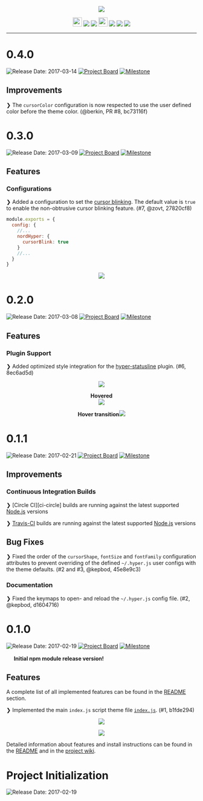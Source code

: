 <p align="center"><img src="https://cdn.rawgit.com/arcticicestudio/nord-hyper/develop/assets/nord-hyper-banner.svg"/></p>

<p align="center"><img src="https://assets-cdn.github.com/favicon.ico" width=24 height=24/> <a href="https://github.com/arcticicestudio/nord-hyper/releases/latest"><img src="https://img.shields.io/github/release/arcticicestudio/nord-hyper.svg?style=flat-square"/></a> <a href="https://github.com/arcticicestudio/nord/releases/tag/v0.2.0"><img src="https://img.shields.io/badge/Nord-v0.2.0-88C0D0.svg?style=flat-square"/></a> <img src="https://www.npmjs.com/static/images/touch-icons/favicon-32x32.png" width=24 height=24/> <a href="https://www.npmjs.com/package/nord-hyper"><img src="https://img.shields.io/npm/v/nord-hyper.svg?style=flat-square"/></a> <a href="https://www.npmjs.com/package/nord-hyper"><img src="https://img.shields.io/npm/dt/nord-hyper.svg?style=flat-square"/></a> <a href="https://www.npmjs.com/package/nord-hyper"><img src="https://img.shields.io/npm/dm/nord-hyper.svg?style=flat-square"/></a></p>

---

# 0.4.0

![Release Date: 2017-03-14](https://img.shields.io/badge/Release_Date-2017--03--14-88C0D0.svg?style=flat-square) [![Project Board](https://img.shields.io/badge/Project_Board-0.4.0-88C0D0.svg?style=flat-square)](https://github.com/arcticicestudio/nord-hyper/projects/6) [![Milestone](https://img.shields.io/badge/Milestone-0.4.0-88C0D0.svg?style=flat-square)](https://github.com/arcticicestudio/nord-hyper/milestone/5)

## Improvements

❯ The `cursorColor` configuration is now respected to use the user defined color before the theme color. (@berkin, PR #8, bc73116f)

# 0.3.0

![Release Date: 2017-03-09](https://img.shields.io/badge/Release_Date-2017--03--09-88C0D0.svg?style=flat-square) [![Project Board](https://img.shields.io/badge/Project_Board-0.3.0-88C0D0.svg?style=flat-square)](https://github.com/arcticicestudio/nord-hyper/projects/5) [![Milestone](https://img.shields.io/badge/Milestone-0.3.0-88C0D0.svg?style=flat-square)](https://github.com/arcticicestudio/nord-hyper/milestone/4)

## Features

### Configurations

❯ Added a configuration to set the [cursor blinking][gh-readme-config-cursor-blinking]. The default value is `true` to enable the non-obtrusive cursor blinking feature. (#7, @zovt, 27820cf8)

```js
module.exports = {
  config: {
    //...
    nordHyper: {
      cursorBlink: true
    }
    //...
  }
}
```

<p align="center"><img src="https://raw.githubusercontent.com/arcticicestudio/nord-hyper/develop/assets/scrcast-feature-cursor-blink.gif"/></p>

# 0.2.0

![Release Date: 2017-03-08](https://img.shields.io/badge/Release_Date-2017--03--08-88C0D0.svg?style=flat-square) [![Project Board](https://img.shields.io/badge/Project_Board-0.2.0-88C0D0.svg?style=flat-square)](https://github.com/arcticicestudio/nord-hyper/projects/4) [![Milestone](https://img.shields.io/badge/Milestone-0.2.0-88C0D0.svg?style=flat-square)](https://github.com/arcticicestudio/nord-hyper/milestone/3)

## Features

### Plugin Support

❯ Added optimized style integration for the [hyper-statusline][npm-hyper-statusline] plugin. (#6, 8ec6ad5d)

<p align="center"><img src="https://cloud.githubusercontent.com/assets/7836623/23712413/2a10b672-0423-11e7-854d-cb68e3e2a04c.png"/></p>

<p align="center"><strong>Hovered</strong><br><img src="https://cloud.githubusercontent.com/assets/7836623/23712434/3705d98e-0423-11e7-941a-7d0abc1b859d.png"/></p>

<p align="center"><strong>Hover transition</strong><img src="https://cloud.githubusercontent.com/assets/7836623/23712581/a40366f0-0423-11e7-80bd-e680808227aa.gif"/></p>

# 0.1.1

![Release Date: 2017-02-21](https://img.shields.io/badge/Release_Date-2017--02--21-88C0D0.svg?style=flat-square) [![Project Board](https://img.shields.io/badge/Project_Board-0.1.1-88C0D0.svg?style=flat-square)](https://github.com/arcticicestudio/nord-hyper/projects/3) [![Milestone](https://img.shields.io/badge/Milestone-0.1.1-88C0D0.svg?style=flat-square)](https://github.com/arcticicestudio/nord-hyper/milestone/2)

## Improvements

### Continuous Integration Builds

❯ [Circle CI][ci-circle] builds are running against the latest supported [Node.js][nodejs] versions

❯ [Travis-CI][ci-travisci] builds are running against the latest supported [Node.js][nodejs] versions

## Bug Fixes

❯ Fixed the order of the `cursorShape`, `fontSize` and `fontFamily` configuration attributes to prevent overriding of the defined `~/.hyper.js` user configs with the theme defaults. (#2 and #3, @kepbod, 45e8e9c3)

### Documentation

❯ Fixed the keymaps to open- and reload the `~/.hyper.js` config file. (#2, @kepbod, d1604716)

# 0.1.0

![Release Date: 2017-02-19](https://img.shields.io/badge/Release_Date-2017--02--19-88C0D0.svg?style=flat-square) [![Project Board](https://img.shields.io/badge/Project_Board-0.1.0-88C0D0.svg?style=flat-square)](https://github.com/arcticicestudio/nord-hyper/projects/2) [![Milestone](https://img.shields.io/badge/Milestone-0.1.0-88C0D0.svg?style=flat-square)](https://github.com/arcticicestudio/nord-hyper/milestone/1)

<img src="https://www.npmjs.com/static/images/touch-icons/apple-touch-icon-60x60.png" width=16 height=16/> **Initial npm module release version!**

## Features

A complete list of all implemented features can be found in the [README][gh-readme-features] section.

❯ Implemented the main `index.js` script theme file [`index.js`][gh-index.js]. (#1, b1fde294)

<p align="center"><img src="https://raw.githubusercontent.com/arcticicestudio/nord-hyper/develop/assets/scrot-top.png"/></p>

<p align="center"><img src="https://raw.githubusercontent.com/arcticicestudio/nord-hyper/develop/assets/scrot-feature-tabs.png"/></p>

Detailed information about features and install instructions can be found in the [README][gh-readme-installation] and in the [project wiki][gh-wiki].

# Project Initialization

![Release Date: 2017-02-19](https://img.shields.io/badge/Release_Date-2017--02--19-88C0D0.svg?style=flat-square)

[ci-circleci]: https://circleci.com/gh/arcticicestudio/nord-hyper
[ci-travisci]: https://travis-ci.org/arcticicestudio/nord-hyper
[gh-readme-config-cursor-blinking]: https://github.com/arcticicestudio/nord-hyper#cursor-blinking
[gh-readme-features]: https://github.com/arcticicestudio/nord-hyper/blob/develop/README.md#features
[gh-readme-installation]: https://github.com/arcticicestudio/nord-hyper/blob/develop/README.md#installation
[gh-index.js]: https://github.com/arcticicestudio/nord-hyper/blob/develop/index.js
[gh-wiki]: https://github.com/arcticicestudio/nord-hyper/wiki
[nodejs]: https://nodejs.org
[npm-hyper-statusline]: https://www.npmjs.com/package/hyper-statusline
